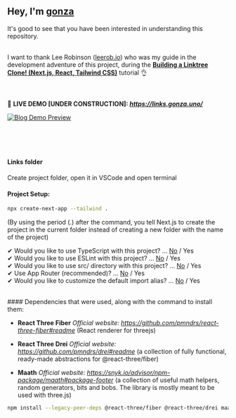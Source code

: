## Hey, I'm **[gonza](https://www.gonza.uno/)**
It's good to see that you have been interested in understanding this repository.<br><br>



I want to thank Lee Robinson ([leerob.io](https://leerob.io/)) 
who was my guide in the development adventure of this project, 
during the **[Building a Linktree Clone! (Next.js, React, Tailwind CSS)](https://www.youtube.com/watch?v=eFzNekhVhmM)** tutorial 👌<br><br><br>



📌 **LIVE DEMO [UNDER CONSTRUCTION]: _https://links.gonza.uno/_**

[![Blog Demo Preview](https://i.postimg.cc/3JCZXcrT/under-construction.png)](https://i.postimg.cc/3JCZXcrT/under-construction.png)

<br><br><br>





#### Links folder
Create project folder, open it in VSCode and open terminal

#### Project Setup:
```bash
npx create-next-app --tailwind . 
```
(By using the period (.) after the command, you tell Next.js to create the project in the current folder instead of creating a new folder with the name of the project)

✔ Would you like to use TypeScript with this project? … <u>No</u> / Yes<br>
✔ Would you like to use ESLint with this project? … <u>No</u> / Yes<br>
✔ Would you like to use src/ directory with this project? … <u>No</u> / Yes<br>
✔ Use App Router (recommended)? … <u>No</u> / Yes<br>
✔ Would you like to customize the default import alias? … <u>No</u> / Yes

<br>
#### Dependencies that were used, along with the command to install them:

* **React Three Fiber**
_Official website: https://github.com/pmndrs/react-three-fiber#readme_ (React renderer for threejs)

* **React Three Drei**
_Official website: https://github.com/pmndrs/drei#readme_ (a collection of fully functional, ready-made abstractions for @react-three/fiber)

* **Maath**
_Official website: https://snyk.io/advisor/npm-package/maath#package-footer_ (a collection of useful math helpers, random generators, bits and bobs. The library is mostly meant to be used with three.js)
```bash
npm install --legacy-peer-deps @react-three/fiber @react-three/drei maath
```